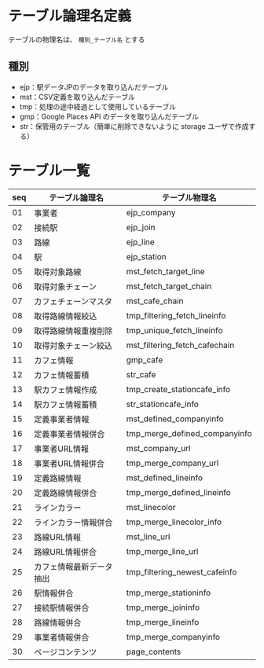 
# テーブル論理名定義
テーブルの物理名は、 `種別_テーブル名` とする

## 種別
- ejp：駅データJPのデータを取り込んだテーブル
- mst：CSV定義を取り込んだテーブル
- tmp：処理の途中経過として使用しているテーブル
- gmp：Google Places API のデータを取り込んだテーブル
- str：保管用のテーブル（簡単に削除できないように storage ユーザで作成する）


# テーブル一覧

| seq |      テーブル論理名      |        テーブル物理名         |
| --- | ------------------------ | ----------------------------- |
| 01  | 事業者                   | ejp_company                   |
| 02  | 接続駅                   | ejp_join                      |
| 03  | 路線                     | ejp_line                      |
| 04  | 駅                       | ejp_station                   |
| 05  | 取得対象路線             | mst_fetch_target_line         |
| 06  | 取得対象チェーン         | mst_fetch_target_chain        |
| 07  | カフェチェーンマスタ     | mst_cafe_chain                |
| 08  | 取得路線情報絞込         | tmp_filtering_fetch_lineinfo  |
| 09  | 取得路線情報重複削除     | tmp_unique_fetch_lineinfo     |
| 10  | 取得対象チェーン絞込     | mst_filtering_fetch_cafechain |
| 11  | カフェ情報               | gmp_cafe                      |
| 12  | カフェ情報蓄積           | str_cafe                      |
| 13  | 駅カフェ情報作成         | tmp_create_stationcafe_info   |
| 14  | 駅カフェ情報蓄積         | str_stationcafe_info          |
| 15  | 定義事業者情報           | mst_defined_companyinfo       |
| 16  | 定義事業者情報併合       | tmp_merge_defined_companyinfo |
| 17  | 事業者URL情報            | mst_company_url               |
| 18  | 事業者URL情報併合        | tmp_merge_company_url         |
| 19  | 定義路線情報             | mst_defined_lineinfo          |
| 20  | 定義路線情報併合         | tmp_merge_defined_lineinfo    |
| 21  | ラインカラー             | mst_linecolor                 |
| 22  | ラインカラー情報併合     | tmp_merge_linecolor_info      |
| 23  | 路線URL情報              | mst_line_url                  |
| 24  | 路線URL情報併合          | tmp_merge_line_url            |
| 25  | カフェ情報最新データ抽出 | tmp_filtering_newest_cafeinfo |
| 26  | 駅情報併合               | tmp_merge_stationinfo         |
| 27  | 接続駅情報併合           | tmp_merge_joininfo            |
| 28  | 路線情報併合             | tmp_merge_lineinfo            |
| 29  | 事業者情報併合           | tmp_merge_companyinfo         |
| 30  | ページコンテンツ         | page_contents                 |


